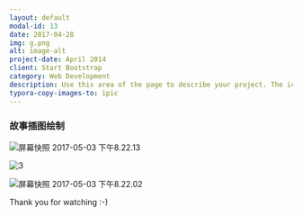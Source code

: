 ```yaml
---
layout: default
modal-id: 13
date: 2017-04-28
img: g.png
alt: image-alt
project-date: April 2014
client: Start Bootstrap
category: Web Development
description: Use this area of the page to describe your project. The icon above is part of a free icon set by <a href="https://sellfy.com/p/8Q9P/jV3VZ/">Flat Icons</a>. On their website, you can download their free set with 16 icons, or you can purchase the entire set with 146 icons for only $12!
typora-copy-images-to: ipic
---
```


### 故事插图绘制



![屏幕快照 2017-05-03 下午8.22.13](http://ww1.sinaimg.cn/large/006tKfTcgy1ff8g3gteqpj30jq0dxdxf.jpg)

![3](http://ww4.sinaimg.cn/large/006tNc79gy1ff8g7303jkj30jq0dwwxw.jpg)

![屏幕快照 2017-05-03 下午8.22.02](http://ww1.sinaimg.cn/large/006tNc79gy1ff8g9gk6dxj30jq0dy7mz.jpg)







Thank you for watching  :-)

